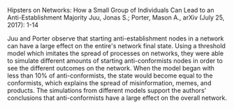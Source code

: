 Hipsters on Networks: How a Small Group of Individuals Can Lead to an Anti-Establishment Majority 
Juu, Jonas S.; Porter, Mason A., arXiv (July 25, 2017): 1-14

Juu and Porter observe that starting anti-establishment nodes in a network can have a large effect on the entire's network final state. Using a threshold model which imitates the spread of processes on networks, they were able to simulate different amounts of starting anti-conformists nodes in order to see the different outcomes on the network. When the model began with less than 10% of anti-conformists, the state would become equal to the conformists, which explains the spread of misinformation, memes, and products. The simulations from different models support the authors' conclusions that anti-conformists have a large effect on the overall network.
